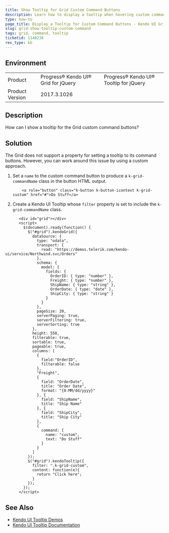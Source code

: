 ```yaml
---
title: Show Tooltip for Grid Custom Command Buttons
description: Learn how to display a tooltip when hovering custom command buttons in the Kendo UI Grid.
type: how-to
page_title: Display a Tooltip for Custom Command Buttons - Kendo UI Grid for jQuery
slug: grid-show-tooltip-custom-command
tags: grid, command, tooltip
ticketid: 1148238
res_type: kb
---
```


## Environment

<table>
	<tr>
		<td>Product</td>
		<td>Progress® Kendo UI® Grid for jQuery</td>
		<td>Progress® Kendo UI® Tooltip for jQuery</td>
	</tr>
	<tr>
		<td>Product Version</td>
		<td>2017.3.1026</td>
	</tr>
</table>


## Description

How can I show a tooltip for the Grid custom command buttons?

## Solution

The Grid does not support a property for setting a tooltip to its command buttons. However, you can work around this issue by using a custom approach.

1. Set a `name` to the custom command button to produce a `k-grid-commandName` class in the button HTML output.

	```
	    <a role="button" class="k-button k-button-icontext k-grid-custom" href="#">Do Stuff</a>
	```
1. Create a Kendo UI Tooltip whose `filter` property is set to include the `k-grid-commandName` class.

```dojo
      <div id="grid"></div>
      <script>
        $(document).ready(function() {
          $("#grid").kendoGrid({
            dataSource: {
              type: "odata",
              transport: {
                read: "https://demos.telerik.com/kendo-ui/service/Northwind.svc/Orders"
              },
              schema: {
                model: {
                  fields: {
                    OrderID: { type: "number" },
                    Freight: { type: "number" },
                    ShipName: { type: "string" },
                    OrderDate: { type: "date" },
                    ShipCity: { type: "string" }
                  }
                }
              },
              pageSize: 20,
              serverPaging: true,
              serverFiltering: true,
              serverSorting: true
            },
            height: 550,
            filterable: true,
            sortable: true,
            pageable: true,
            columns: [
              {
                field:"OrderID",
                filterable: false
              },
              "Freight",
              {
                field: "OrderDate",
                title: "Order Date",
                format: "{0:MM/dd/yyyy}"
              }, {
                field: "ShipName",
                title: "Ship Name"
              }, {
                field: "ShipCity",
                title: "Ship City"
              },
              {
                command: {
                  name: "custom",
                  text: "Do Stuff"
                }
              }
            ]
          });
          $("#grid").kendoTooltip({
            filter: ".k-grid-custom",
            content: function(e){
              return "Click here";
            }
          });
        });
      </script>
```

## See Also

* [Kendo UI Tooltip Demos](https://demos.telerik.com/kendo-ui/tooltip/index)
* [Kendo UI Tooltip Documentation](/controls/layout/tooltip/overview)
